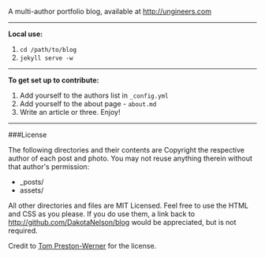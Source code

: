 A multi-author portfolio blog, available at http://ungineers.com

---
**Local use:**  
1. `cd /path/to/blog`  
2. `jekyll serve -w`

---
**To get set up to contribute:**  
1. Add yourself to the authors list in `_config.yml`  
2. Add yourself to the about page - `about.md`  
3. Write an article or three. Enjoy!  

---
###License

The following directories and their contents are Copyright the respective author of each post and photo. You may not reuse anything therein without that author's permission:

* _posts/
* assets/

All other directories and files are MIT Licensed. Feel free to use the HTML and CSS as you please. If you do use them, a link back to http://github.com/DakotaNelson/blog would be appreciated, but is not required.



Credit to [Tom Preston-Werner](https://github.com/mojombo) for the license.
